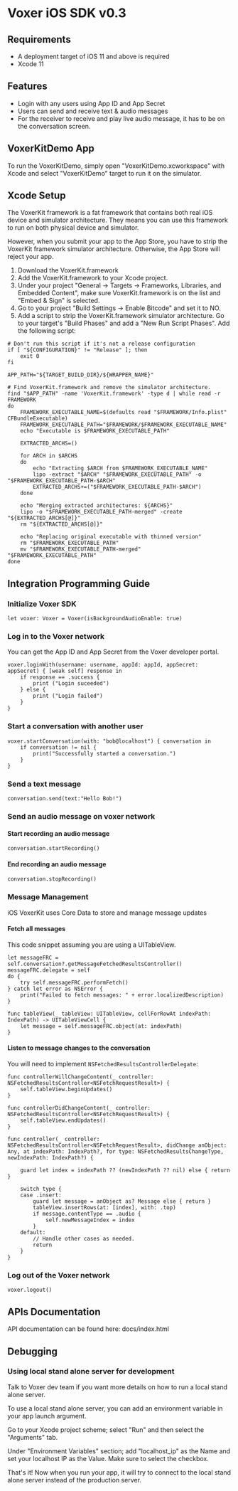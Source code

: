 # Voxer iOS SDK v0.3

## Requirements
- A deployment target of iOS 11 and above is required
- Xcode 11

## Features
- Login with any users using App ID and App Secret
- Users can send and receive text & audio messages
- For the receiver to receive and play live audio message, it has to be on the conversation screen.

## VoxerKitDemo App
To run the VoxerKitDemo, simply open "VoxerKitDemo.xcworkspace" with Xcode and select "VoxerKitDemo" target to run it on the simulator.

## Xcode Setup
The VoxerKit framework is a fat framework that contains both real iOS device and simulator architecture. They means you can use this framework to run on both physical device and simulator. 

However, when you submit your app to the App Store, you have to strip the VoxerKit framework simulator architecture. Otherwise, the App Store will reject your app. 

1. Download the VoxerKit.framework
2. Add the VoxerKit.framework to your Xcode project. 
3. Under your project "General -> Targets -> Frameworks, Libraries, and Embedded Content", make sure VoxerKit.framework is on the list and "Embed & Sign" is selected. 
4. Go to your project "Build Settings -> Enable Bitcode" and set it to NO.
5. Add a script to strip the VoxerKit.framework simulator architecture. Go to your target's "Build Phases" and add a "New Run Script Phases". Add the following script: 

```
# Don't run this script if it's not a release configuration
if [ "${CONFIGURATION}" != "Release" ]; then
    exit 0
fi

APP_PATH="${TARGET_BUILD_DIR}/${WRAPPER_NAME}"

# Find VoxerKit.framework and remove the simulator architecture.
find "$APP_PATH" -name 'VoxerKit.framework' -type d | while read -r FRAMEWORK
do
    FRAMEWORK_EXECUTABLE_NAME=$(defaults read "$FRAMEWORK/Info.plist" CFBundleExecutable)
    FRAMEWORK_EXECUTABLE_PATH="$FRAMEWORK/$FRAMEWORK_EXECUTABLE_NAME"
    echo "Executable is $FRAMEWORK_EXECUTABLE_PATH"

    EXTRACTED_ARCHS=()

    for ARCH in $ARCHS
    do
        echo "Extracting $ARCH from $FRAMEWORK_EXECUTABLE_NAME"
        lipo -extract "$ARCH" "$FRAMEWORK_EXECUTABLE_PATH" -o "$FRAMEWORK_EXECUTABLE_PATH-$ARCH"
        EXTRACTED_ARCHS+=("$FRAMEWORK_EXECUTABLE_PATH-$ARCH")
    done

    echo "Merging extracted architectures: ${ARCHS}"
    lipo -o "$FRAMEWORK_EXECUTABLE_PATH-merged" -create "${EXTRACTED_ARCHS[@]}"
    rm "${EXTRACTED_ARCHS[@]}"

    echo "Replacing original executable with thinned version"
    rm "$FRAMEWORK_EXECUTABLE_PATH"
    mv "$FRAMEWORK_EXECUTABLE_PATH-merged" "$FRAMEWORK_EXECUTABLE_PATH"
done
```

## Integration Programming Guide

### Initialize Voxer SDK
```
let voxer: Voxer = Voxer(isBackgroundAudioEnable: true)
```

### Log in to the Voxer network
You can get the App ID and App Secret from the Voxer developer portal.
```
voxer.loginWith(username: username, appId: appId, appSecret: appSecret) { [weak self] response in
    if response == .success {
        print ("Login suceeded")
    } else {
        print ("Login failed")
    }
}
```

### Start a conversation with another user
```
voxer.startConversation(with: "bob@localhost") { conversation in
    if conversation != nil {
        print("Successfully started a conversation.")
    }
}
```
 
### Send a text message
```
conversation.send(text:"Hello Bob!")
```

### Send an audio message on voxer network
#### Start recording an audio message
```
conversation.startRecording()
```

#### End recording an audio message
```
conversation.stopRecording()
```

### Message Management
iOS VoxerKit uses Core Data to store and manage message updates

#### Fetch all messages
This code snippet assuming you are using a UITableView.
```
let messageFRC = self.conversation?.getMessageFetchedResultsController()
messageFRC.delegate = self
do {
    try self.messageFRC.performFetch()
} catch let error as NSError {
    print("Failed to fetch messages: " + error.localizedDescription)
}

func tableView(_ tableView: UITableView, cellForRowAt indexPath: IndexPath) -> UITableViewCell {
    let message = self.messageFRC.object(at: indexPath)
}
```

#### Listen to message changes to the conversation
You will need to implement `NSFetchedResultsControllerDelegate`:
```
func controllerWillChangeContent(_ controller: NSFetchedResultsController<NSFetchRequestResult>) {
    self.tableView.beginUpdates()
}

func controllerDidChangeContent(_ controller: NSFetchedResultsController<NSFetchRequestResult>) {
    self.tableView.endUpdates()
}

func controller(_ controller: NSFetchedResultsController<NSFetchRequestResult>, didChange anObject: Any, at indexPath: IndexPath?, for type: NSFetchedResultsChangeType, newIndexPath: IndexPath?) {
    
    guard let index = indexPath ?? (newIndexPath ?? nil) else { return }
    
    switch type {
    case .insert:
        guard let message = anObject as? Message else { return }
        tableView.insertRows(at: [index], with: .top)
        if message.contentType == .audio {
            self.newMessageIndex = index
        }
    default:
        // Handle other cases as needed.
        return
    }
}
```

### Log out of the Voxer network
```
voxer.logout()
```

## APIs Documentation

API documentation can be found here: docs/index.html

## Debugging
### Using local stand alone server for development 
Talk to Voxer dev team if you want more details on how to run a local stand alone server.

To use a local stand alone server, you can add an environment variable in your app launch argument. 

Go to your Xcode project scheme; select "Run" and then select the "Arguments" tab. 

Under "Environment Variables" section; add "localhost_ip" as the Name and set your localhost IP as the Value. Make sure to select the checkbox. 

That's it! Now when you run your app, it will try to connect to the local stand alone server instead of the production server. 
